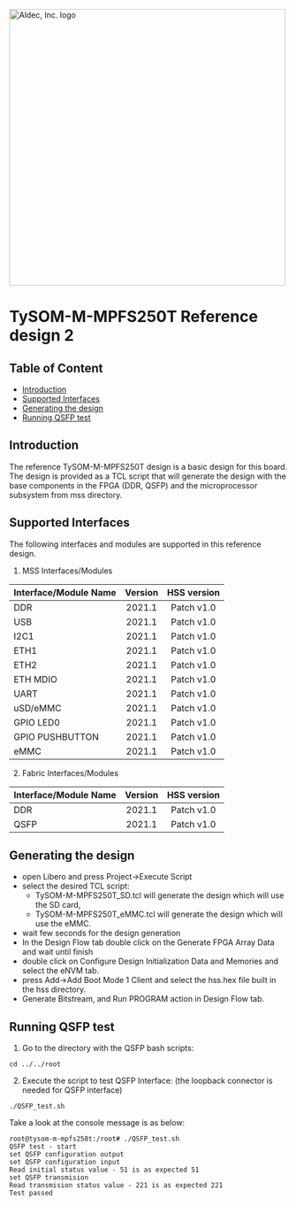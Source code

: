 <a href="https://www.aldec.com/en">
  <img src="https://www.aldec.com/files/file/Aldec_Crescent_rgb_sm.png" width="500" alt="Aldec, Inc. logo" />
</a>

# TySOM-M-MPFS250T Reference design 2 

## Table of Content
- [Introduction](#introduction)
- [Supported Interfaces](#supported-interfaces)
- [Generating the design](#generating-design)
- [Running QSFP test](#running-qsfp-test)

## Introduction <a name="introduction"/>

The reference TySOM-M-MPFS250T design is a basic design for this board. The design is provided as a TCL script that will generate the design with the base components in the FPGA (DDR, QSFP) and the microprocessor subsystem from mss directory. 

## Supported Interfaces <a name="supported-interfaces"/>

The following interfaces and modules are supported in this reference design.

1. MSS Interfaces/Modules

| Interface/Module Name | Version | HSS version |
| --------------------- |:-------:|:-----------:|
| DDR                   | 2021.1  | Patch v1.0  |
| USB                   | 2021.1  | Patch v1.0  |
| I2C1                  | 2021.1  | Patch v1.0  |
| ETH1                  | 2021.1  | Patch v1.0  |
| ETH2                  | 2021.1  | Patch v1.0  |
| ETH MDIO              | 2021.1  | Patch v1.0  |
| UART                  | 2021.1  | Patch v1.0  |
| uSD/eMMC              | 2021.1  | Patch v1.0  |
| GPIO LED0             | 2021.1  | Patch v1.0  |
| GPIO PUSHBUTTON       | 2021.1  | Patch v1.0  |
| eMMC                  | 2021.1  | Patch v1.0  |

2. Fabric Interfaces/Modules

| Interface/Module Name | Version | HSS version |
| --------------------- |:-------:|:-----------:|
| DDR                   | 2021.1  | Patch v1.0  |
| QSFP                  | 2021.1  | Patch v1.0  |

## Generating the design <a name="generating-design"/>

- open Libero and press Project->Execute Script
- select the desired TCL script:
  - TySOM-M-MPFS250T_SD.tcl will generate the design which will use the SD card,
  - TySOM-M-MPFS250T_eMMC.tcl will generate the design which will use the eMMC.
- wait few seconds for the design generation
- In the Design Flow tab double click on the Generate FPGA Array Data and wait until finish
- double click on Configure Design Initialization Data and Memories and select the eNVM tab. 
- press Add->Add Boot Mode 1 Client and select the hss.hex file built in the hss directory.
- Generate Bitstream, and Run PROGRAM action in Design Flow tab.

## Running QSFP test <a name="running-qsfp-test"/>

1. Go to the directory with the QSFP bash scripts:

```
cd ../../root
```

2. Execute the script to test QSFP Interface: (the loopback connector is needed for QSFP interface)

```
./QSFP_test.sh

```

   Take a look at the console message is as below:

```
root@tysom-m-mpfs250t:/root# ./QSFP_test.sh 
QSFP test - start
set QSFP configuration output
set QSFP configuration input
Read initial status value - 51 is as expected 51
set QSFP transmision
Read transmision status value - 221 is as expected 221
Test passed
```

